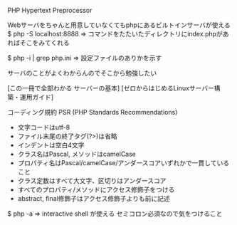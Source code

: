 PHP Hypertext Preprocessor

Webサーバをちゃんと用意していなくてもphpにあるビルトインサーバが使える
$ php -S localhost:8888
=> コマンドをたたいたディレクトリにindex.phpがあればそこをみてくれる

$ php -i | grep php.ini
=> 設定ファイルのありかを示す

サーバのことがよくわからんのでそこから勉強したい

[この一冊で全部わかる サーバーの基本]
[ゼロからはじめるLinuxサーバー構築・運用ガイド]

コーディング規約
PSR (PHP Standards Recommendations)
- 文字コードはutf-8
- ファイル末尾の終了タグ(?>)は省略
- インデントは空白4文字
- クラス名はPascal, メソッドはcamelCase
- プロパティ名はPascal/camelCase/アンダースコアいずれかで一貫していること
- クラス定数はすべて大文字、区切りはアンダースコア
- すべてのプロパティ/メソッドにアクセス修飾子をつける
- abstract, final修飾子はアクセス修飾子よりも前に記述

$ php -a
=> interactive shell が使える
セミコロン必須なので気をつけること
